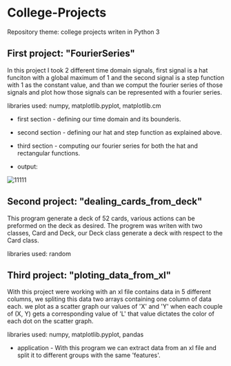 # College-Projects
Repository theme: college projects writen in Python 3


## First project: "FourierSeries"
In this project I took 2 different time domain signals, first signal is a hat funciton with a global maximum of 1 
and the second signal is a step function with 1 as the constant value, and than we comput the fourier series of those signals
and plot how those signals can be represented with a fourier series.

libraries used: numpy, matplotlib.pyplot, matplotlib.cm

* first section - defining our time domain and its bounderis.
* second section - defining our hat and step function as explained above.
* third section - computing our fourier series for both the hat and rectangular functions.

* output:

![11111](https://user-images.githubusercontent.com/69191953/90231889-7f0d7a00-de24-11ea-9390-a2651e645703.png)

## Second project: "dealing_cards_from_deck"
This program generate a deck of 52 cards, various actions can be preformed on the deck as desired.
The progrem was writen with two classes, Card and Deck, our Deck class generate a deck with respect to the Card class.

libraries used: random

## Third project: "ploting_data_from_xl"
With this project were working with an xl file contains data in 5 different columns,
we spliting this data two arrays containing one column of data each.
we plot as a scatter graph our values of 'X' and 'Y' when each couple of (X, Y) gets a corresponding value of 'L'
that value dictates the color of each dot on the scatter graph.

libraries used: numpy, matplotlib.pyplot, pandas

* application - With this program we can extract data from an xl file and split it to different groups with the same 'features'.

